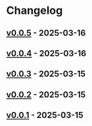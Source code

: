 # Changelog

## [v0.0.5](https://github.com/upamune/airulesync/compare/v0.0.4...v0.0.5) - 2025-03-16

## [v0.0.4](https://github.com/upamune/airulesync/compare/v0.0.3...v0.0.4) - 2025-03-16

## [v0.0.3](https://github.com/upamune/airulesync/compare/v0.0.2...v0.0.3) - 2025-03-15

## [v0.0.2](https://github.com/upamune/airulesync/compare/v0.0.1...v0.0.2) - 2025-03-15

## [v0.0.1](https://github.com/upamune/airulesync/commits/v0.0.1) - 2025-03-15
